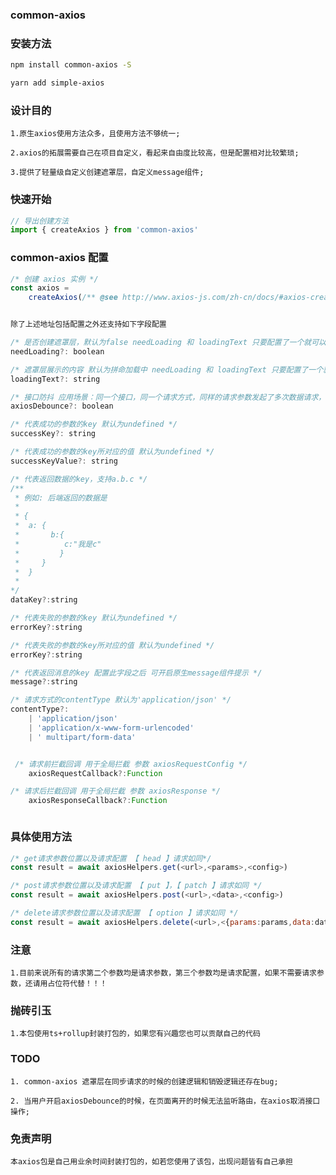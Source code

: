 ### common-axios

### 安装方法

```sh
npm install common-axios -S

yarn add simple-axios
```

### 设计目的

    1.原生axios使用方法众多，且使用方法不够统一;

    2.axios的拓展需要自己在项目自定义，看起来自由度比较高，但是配置相对比较繁琐;

    3.提供了轻量级自定义创建遮罩层，自定义message组件;

### 快速开始

```js
// 导出创建方法
import { createAxios } from 'common-axios'
```

### common-axios 配置

```js
/* 创建 axios 实例 */
const axios =
    createAxios(/** @see http://www.axios-js.com/zh-cn/docs/#axios-create-config **/)
```

```js

除了上述地址包括配置之外还支持如下字段配置

/* 是否创建遮罩层，默认为false needLoading 和 loadingText 只要配置了一个就可以生成遮罩层 注意：目前遮罩层针对同步请求的时候 遮罩层有闪烁的行为 不建议使用 */
needLoading?: boolean

/* 遮罩层展示的内容 默认为拼命加载中 needLoading 和 loadingText 只要配置了一个就可以生成遮罩层 注意：目前遮罩层针对同步请求的时候 遮罩层有闪烁的行为 不建议使用 */
loadingText?: string

/* 接口防抖 应用场景：同一个接口，同一个请求方式，同样的请求参数发起了多次数据请求，当第一次发起请求的接口没有返回数据之前，后续的接口都会被取消 默认为false */
axiosDebounce?: boolean

/* 代表成功的参数的key 默认为undefined */
successKey?: string

/* 代表成功的参数的key所对应的值 默认为undefined */
successKeyValue?: string

/* 代表返回数据的key，支持a.b.c */
/**
 * 例如: 后端返回的数据是
 *
 * {
 *  a: {
 *       b:{
 *          c:"我是c"
 *         }
 *     }
 *  }
 *
*/
dataKey?:string

/* 代表失败的参数的key 默认为undefined */
errorKey?:string

/* 代表失败的参数的key所对应的值 默认为undefined */
errorKey?:string

/* 代表返回消息的key 配置此字段之后 可开启原生message组件提示 */
message?:string

/* 请求方式的contentType 默认为'application/json' */
contentType?:
    | 'application/json'
    | 'application/x-www-form-urlencoded'
    | ' multipart/form-data'


 /* 请求前拦截回调 用于全局拦截 参数 axiosRequestConfig */
    axiosRequestCallback?:Function

/* 请求后拦截回调 用于全局拦截 参数 axiosResponse */
    axiosResponseCallback?:Function



```

### 具体使用方法

```js
/* get请求参数位置以及请求配置 【 head 】请求如同*/
const result = await axiosHelpers.get(<url>,<params>,<config>)
```

```js
/* post请求参数位置以及请求配置 【 put 】，【 patch 】请求如同 */
const result = await axiosHelpers.post(<url>,<data>,<config>)
```

```js
/* delete请求参数位置以及请求配置 【 option 】请求如同 */
const result = await axiosHelpers.delete(<url>,<{params:params,data:data}>,<config>)

```

### 注意

    1.目前来说所有的请求第二个参数均是请求参数，第三个参数均是请求配置，如果不需要请求参数，还请用占位符代替！！！

### 抛砖引玉

    1.本包使用ts+rollup封装打包的，如果您有兴趣您也可以贡献自己的代码

### TODO

    1. common-axios 遮罩层在同步请求的时候的创建逻辑和销毁逻辑还存在bug;

    2. 当用户开启axiosDebounce的时候，在页面离开的时候无法监听路由，在axios取消接口操作;

### 免责声明

    本axios包是自己用业余时间封装打包的，如若您使用了该包，出现问题皆有自己承担
